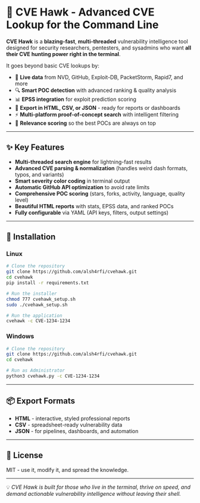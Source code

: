 # 🦅 CVE Hawk - Advanced CVE Lookup for the Command Line

**CVE Hawk** is a **blazing-fast**, **multi-threaded** vulnerability intelligence tool designed for security researchers, pentesters, and sysadmins who want **all their CVE hunting power right in the terminal**.

It goes beyond basic CVE lookups by:

* 📡 **Live data** from NVD, GitHub, Exploit-DB, PacketStorm, Rapid7, and more
* 🔍 **Smart POC detection** with advanced ranking & quality analysis
* 📊 **EPSS integration** for exploit prediction scoring
* 💾 **Export in HTML, CSV, or JSON** - ready for reports or dashboards
* ⚡ **Multi-platform proof-of-concept search** with intelligent filtering
* 🎯 **Relevance scoring** so the best POCs are always on top

---

## ✨ Key Features

* **Multi-threaded search engine** for lightning-fast results
* **Advanced CVE parsing & normalization** (handles weird dash formats, typos, and variants)
* **Smart severity color coding** in terminal output
* **Automatic GitHub API optimization** to avoid rate limits
* **Comprehensive POC scoring** (stars, forks, activity, language, quality level)
* **Beautiful HTML reports** with stats, EPSS data, and ranked POCs
* **Fully configurable** via YAML (API keys, filters, output settings)

---

## 🚀 Installation
### Linux
```bash
# Clone the repository
git clone https://github.com/alsh4rfi/cvehawk.git
cd cvehawk
pip install -r requirements.txt

# Run the installer
chmod 777 cvehawk_setup.sh
sudo ./cvehawk_setup.sh

# Run the application
cvehawk -c CVE-1234-1234
```
### Windows
```bash
# Clone the repository
git clone https://github.com/alsh4rfi/cvehawk.git
cd cvehawk

# Run as Administrator
python3 cvehawk.py -c CVE-1234-1234
```
---

## 📦 Export Formats

* **HTML** - interactive, styled professional reports
* **CSV** - spreadsheet-ready vulnerability data
* **JSON** - for pipelines, dashboards, and automation

---

## 📜 License

MIT - use it, modify it, and spread the knowledge.

---

💡 *CVE Hawk is built for those who live in the terminal, thrive on speed, and demand actionable vulnerability intelligence without leaving their shell.*
